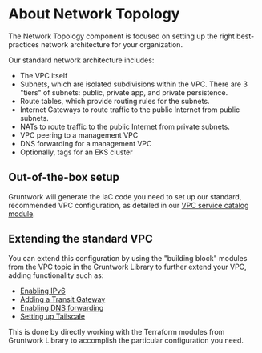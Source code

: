 # About Network Topology

The Network Topology component is focused on setting up the right best-practices network architecture for your organization.

Our standard network architecture includes:

- The VPC itself
- Subnets, which are isolated subdivisions within the VPC. There are 3 "tiers" of subnets: public, private app, and private persistence.
- Route tables, which provide routing rules for the subnets.
- Internet Gateways to route traffic to the public Internet from public subnets.
- NATs to route traffic to the public Internet from private subnets.
- VPC peering to a management VPC
- DNS forwarding for a management VPC
- Optionally, tags for an EKS cluster

## Out-of-the-box setup

Gruntwork will generate the IaC code you need to set up our standard, recommended VPC configuration, as detailed in our [VPC service catalog module](/reference/services/networking/virtual-private-cloud-vpc).

## Extending the standard VPC

You can extend this configuration by using the "building block" modules from the VPC topic in the Gruntwork Library to further extend your VPC, adding functionality such as:

- [Enabling IPv6](/reference/modules/terraform-aws-vpc/vpc-app/#ipv6-design)
- [Adding a Transit Gateway](/reference/modules/terraform-aws-vpc/transit-gateway/)
- [Enabling DNS forwarding](/reference/modules/terraform-aws-vpc/vpc-dns-forwarder/)
- [Setting up Tailscale](/reference/services/security/tailscale-subnet-router)

This is done by directly working with the Terraform modules from Gruntwork Library to accomplish the particular configuration you need.


<!-- ##DOCS-SOURCER-START
{
  "sourcePlugin": "local-copier",
  "hash": "250fd5235210081650ae0f4cee677505"
}
##DOCS-SOURCER-END -->
